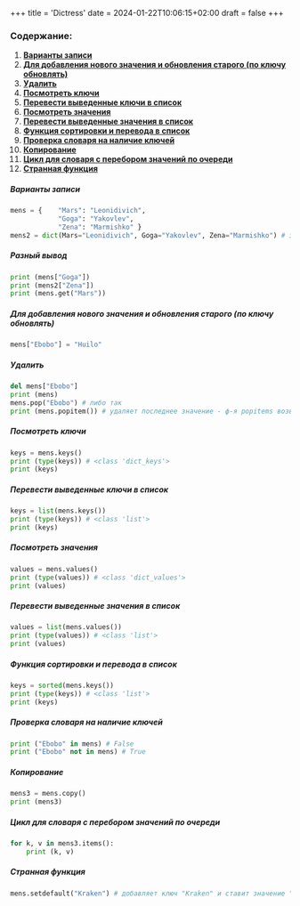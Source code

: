 +++
title = 'Dictress'
date = 2024-01-22T10:06:15+02:00
draft = false
+++
### Содержание:
1. **[Варианты записи](#варианты-записи)**
2. **[Для добавления нового значения и обновления старого (по ключу обновлять)](#для-добавления-нового-значения-и-обновления-старого-по-ключу-обновлять)**
3. **[Удалить](#удалить)**
4. **[Посмотреть ключи](#посмотреть-ключи)**
5. **[Перевести выведенные ключи в список](#перевести-выведенные-ключи-в-список)**
6. **[Посмотреть значения](#посмотреть-значения)**
7. **[Перевести выведенные значения в список](#перевести-выведенные-значения-в-список)**
8. **[Функция сортировки и перевода в список](#функция-сортировки-и-перевода-в-список)**
9. **[Проверка словаря на наличие ключей](#проверка-словаря-на-наличие-ключей)**
10. **[Копирование](#копирование)**
11. **[Цикл для словаря с перебором значений по очереди](#цикл-для-словаря-с-перебором-значений-по-очереди)**
12. **[Странная функция](#странная-функция)**
##### Варианты записи
```python
mens = {    "Mars": "Leonidivich",
            "Goga": "Yakovlev",
            "Zena": "Marmishko" }
mens2 = dict(Mars="Leonidivich", Goga="Yakovlev", Zena="Marmishko") # значения в цифрах не екранируются
```
##### Разный вывод
```python
print (mens["Goga"])
print (mens2["Zena"])
print (mens.get("Mars"))
```
##### Для добавления нового значения и обновления старого (по ключу обновлять)
```python
mens["Ebobo"] = "Huilo"
```
##### Удалить
```python
del mens["Ebobo"]
print (mens)
mens.pop("Ebobo") # либо так
print (mens.popitem()) # удаляет последнее значение - ф-я popitems возвращает что удаляет
```
##### Посмотреть ключи
```python
keys = mens.keys()
print (type(keys)) # <class 'dict_keys'>
print (keys)
```
##### Перевести выведенные ключи в список
```python
keys = list(mens.keys())
print (type(keys)) # <class 'list'>
print (keys)
```
##### Посмотреть значения
```python
values = mens.values()
print (type(values)) # <class 'dict_values'>
print (values)
```
##### Перевести выведенные значения в список
```python
values = list(mens.values())
print (type(values)) # <class 'list'>
print (values)
```
##### Функция сортировки и перевода в список
```python
keys = sorted(mens.keys())
print (type(keys)) # <class 'list'>
print (keys)
```
##### Проверка словаря на наличие ключей
```python
print ("Ebobo" in mens) # False
print ("Ebobo" not in mens) # True
```
##### Копирование
```python
mens3 = mens.copy()
print (mens3)
```
##### Цикл для словаря с перебором значений по очереди
```python
for k, v in mens3.items():
    print (k, v)
```
##### Странная функция
```python
mens.setdefault("Kraken") # добавляет ключ "Kraken" и ставит значение "None"
```